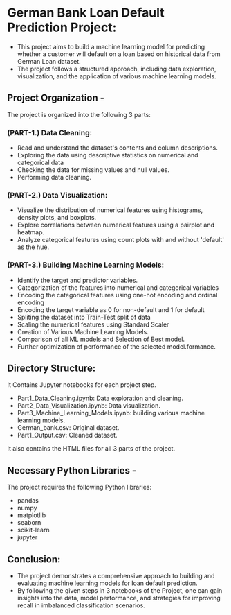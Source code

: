 # German Bank Loan Default Prediction Project:
- This project aims to build a machine learning model for predicting whether a customer will default on a loan based on historical data from German Loan dataset.
-  The project follows a structured approach, including data exploration, visualization, and the application of various machine learning models.

## Project Organization - 
The project is organized into the following 3 parts:

### (PART-1.) Data Cleaning:
- Read and understand the dataset's contents and column descriptions.
- Exploring the data using descriptive statistics on numerical and categorical data
- Checking the data for missing values and null values.
- Performing data cleaning.



### (PART-2.) Data Visualization:
- Visualize the distribution of numerical features using histograms, density plots, and boxplots.
- Explore correlations between numerical features using a pairplot and heatmap.
- Analyze categorical features using count plots with and without 'default' as the hue.



### (PART-3.) Building Machine Learning Models:
- Identify the target and predictor variables.
- Categorization of the features into numerical and categorical variables
- Encoding the categorical features using one-hot encoding and ordinal encoding
- Encoding the target variable as 0 for non-default and 1 for default
- Spliting the dataset into Train-Test split of data
- Scaling the numerical features using Standard Scaler
- Creation of Various Machine Learnng Models.
- Comparison of all ML models and Selection of Best model.
- Further optimization of performance of the selected model.formance.


## Directory Structure:

It Contains Jupyter notebooks for each project step.
- Part1_Data_Cleaning.ipynb: Data exploration and cleaning.
- Part2_Data_Visualization.ipynb: Data visualization.
- Part3_Machine_Learning_Models.ipynb: building various machine learning models.
- German_bank.csv: Original dataset.
- Part1_Output.csv: Cleaned dataset.

It also contains the HTML files for all 3 parts of the project. 



## Necessary Python Libraries - 
The project requires the following Python libraries:
- pandas
- numpy
- matplotlib
- seaborn
- scikit-learn
- jupyter


## Conclusion:
- The project demonstrates a comprehensive approach to building and evaluating machine learning models for loan default prediction.
- By following the given steps in 3 notebooks of the Project, one can gain insights into the data, model performance, and
  strategies for improving recall in imbalanced classification scenarios.
